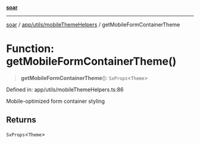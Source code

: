 [**soar**](../../../../README.md)

***

[soar](../../../../modules.md) / [app/utils/mobileThemeHelpers](../README.md) / getMobileFormContainerTheme

# Function: getMobileFormContainerTheme()

> **getMobileFormContainerTheme**(): `SxProps`\<`Theme`\>

Defined in: app/utils/mobileThemeHelpers.ts:86

Mobile-optimized form container styling

## Returns

`SxProps`\<`Theme`\>
